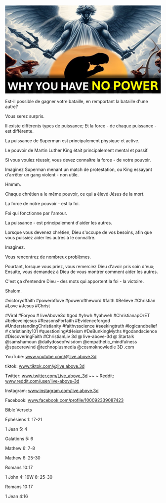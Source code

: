 ![Video cover image](../cover.jpg "cover photo")

Est-il possible de gagner votre bataille, en remportant la bataille d'une autre?

Vous serez surpris.

Il existe différents types de puissance; Et la force - de chaque puissance - est différente.

La puissance de Superman est principalement physique et active.

Le pouvoir de Martin Luther King était principalement mental et passif.

Si vous voulez réussir, vous devez connaître la force - de votre pouvoir.

Imaginez Superman menant un match de protestation, ou King essayant d'arrêter un gang violent - non utile.

Hmmm.

Chaque chrétien a le même pouvoir, ce qui a élevé Jésus de la mort.

La force de notre pouvoir - est la foi.

Foi qui fonctionne par l'amour.

La puissance - est principalement d'aider les autres.

Lorsque vous devenez chrétien, Dieu s'occupe de vos besoins, afin que vous puissiez aider les autres à le connaître.

Imaginez.

Vous rencontrez de nombreux problèmes.

Pourtant, lorsque vous priez, vous remerciez Dieu d'avoir pris soin d'eux; Ensuite, vous demandez à Dieu de vous montrer comment aider les autres.

C'est ça d'entendre Dieu - des mots qui apportent la foi - la victoire.

Shalom.


#victoryoffaith #poweroflove #poweroftheword #faith #Believe #Christian #Love #Jesus #Christ

#Viral #Foryou # liveAbove3d #god #yhwh #yahweh #ChristianapOrET #believeinjesus #ReasonsForfaith #Evidenceforgod #UnderstandingChristianity #faithvsscience #seekingtruth #logicandbelief # christianity101 #questioningAtHeism #DeBunkingMyths #godandscience #DiscoveringFaith #ChristianLiv 3d @ live-above-3d @ Startalk @samshamoun @dailydoseofwisdom @empathetic_mindfulness @spacerewind @technoplusmedia @cosmoknowledle 3D .com

YouTube: www.youtube.com/@live.above.3d


tiktok: www.tiktok.com/@live.above.3d

Twitter: www.twitter.com/Live_above_3d ~~ ~ Reddit: www.reddit.com/user/live-above-3d

Instagram: www.instagram.com/live.above.3d

Facebook: www.facebook.com/profile/100092339087423

Bible Versets

Éphésiens 1: 17-21

1 Jean 5: 4

Galations 5: 6


Mathew 6: 7-8

Mathew 6: 25-30

Romans 10:17

1 John 4: 16W 6: 25-30

Romans 10:17

1 Jean 4:16



